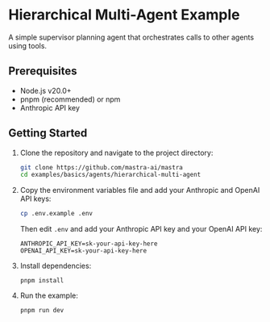 # Hierarchical Multi-Agent Example

A simple supervisor planning agent that orchestrates calls to other agents using tools.

## Prerequisites

- Node.js v20.0+
- pnpm (recommended) or npm
- Anthropic API key

## Getting Started

1. Clone the repository and navigate to the project directory:

   ```bash
   git clone https://github.com/mastra-ai/mastra
   cd examples/basics/agents/hierarchical-multi-agent
   ```

2. Copy the environment variables file and add your Anthropic and OpenAI API keys:

   ```bash
   cp .env.example .env
   ```

   Then edit `.env` and add your Anthropic API key and your OpenAI API key:

   ```env
   ANTHROPIC_API_KEY=sk-your-api-key-here
   OPENAI_API_KEY=sk-your-api-key-here
   ```

3. Install dependencies:

   ```
   pnpm install
   ```

4. Run the example:

   ```bash
   pnpm run dev
   ```
